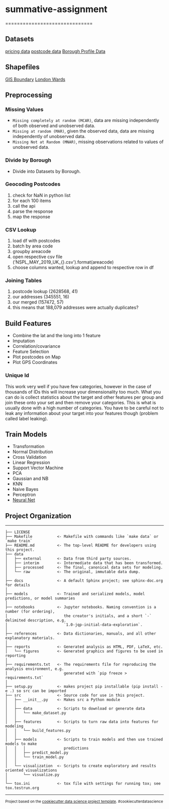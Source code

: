 # summative-assignment

==============================

## Datasets

[pricing data](http://landregistry.data.gov.uk/app/ppd/ppd_data?et%5B%5D=lrcommon%3Afreehold&et%5B%5D=lrcommon%3Aleasehold&limit=1000&max_date=4+June+2019&min_date=1+June+2013&nb%5B%5D=true&nb%5B%5D=false&ptype%5B%5D=lrcommon%3Adetached&ptype%5B%5D=lrcommon%3Asemi-detached&ptype%5B%5D=lrcommon%3Aterraced&ptype%5B%5D=lrcommon%3Aflat-maisonette&ptype%5B%5D=lrcommon%3AotherPropertyType&tc%5B%5D=ppd%3AstandardPricePaidTransaction&tc%5B%5D=ppd%3AadditionalPricePaidTransaction&town=london)
[postcode data](https://geoportal.statistics.gov.uk/datasets/national-statistics-postcode-lookup-may-2019)
[Borough Profile Data](https://data.london.gov.uk/download/london-borough-profiles/c1693b82-68b1-44ee-beb2-3decf17dc1f8/london-borough-profiles.csv)

## Shapefiles

[GIS Boundary](https://data.london.gov.uk/download/statistical-gis-boundary-files-london/9ba8c833-6370-4b11-abdc-314aa020d5e0/statistical-gis-boundaries-london.zip)
[London Wards](https://data.london.gov.uk/download/statistical-gis-boundary-files-london/08d31995-dd27-423c-a987-57fe8e952990/London-wards-2018.zip)

## Preprocessing

### Missing Values

- `Missing completely at random (MCAR)`, data are missing independently of both observed and unobserved data.
- `Missing at random (MAR)`, given the observed data, data are missing independently of unobserved data.
- `Missing Not at Random (MNAR)`, missing observations related to values of unobserved data.

### Divide by Borough

- Divide into Datasets by Borough.

### Geocoding Postcodes

1. check for NaN in python list
2. for each 100 items
3. call the api
4. parse the response
5. map the response

### CSV Lookup

1. load df with postcodes
2. batch by area code
3. groupby areacode
4. open respective csv file ('NSPL_MAY_2019_UK_{}.csv').format(areacode)
5. choose columns wanted, lookup and append to respective row in df

### Joining Tables

1. postcode lookup (2628568, 41)
2. our addresses (345551, 16)
3. our merged (157472, 57)
4. this means that 188,079 addresses were actually duplicates?

## Build Features

- Combine the lat and the long into 1 feature
- Imputation
- Correlation/covariance
- Feature Selection
- Plot postcodes on Map
- Plot GPS Coordinates

### Unique Id

This work very well if you have few categories, however in the case of thousands of IDs this will increase your dimensionality too much. What you can do is collect statistics about the target and other features per group and join these onto your set and then remove your categories. This is what is usually done with a high number of categories. You have to be careful not to leak any information about your target into your features though (problem called label leaking).

## Train Models

- Transformation
- Normal Distribution
- Cross Validation
- Linear Regression
- Support Vector Machine
- PCA
- Gaussian and NB
- KNN
- Naive Bayes
- Perceptron
- [Neural Net](https://towardsdatascience.com/how-to-build-your-own-neural-network-from-scratch-in-python-68998a08e4f6)



## Project Organization
------------

    ├── LICENSE
    ├── Makefile           <- Makefile with commands like `make data` or `make train`
    ├── README.md          <- The top-level README for developers using this project.
    ├── data
    │   ├── external       <- Data from third party sources.
    │   ├── interim        <- Intermediate data that has been transformed.
    │   ├── processed      <- The final, canonical data sets for modeling.
    │   └── raw            <- The original, immutable data dump.
    │
    ├── docs               <- A default Sphinx project; see sphinx-doc.org for details
    │
    ├── models             <- Trained and serialized models, model predictions, or model summaries
    │
    ├── notebooks          <- Jupyter notebooks. Naming convention is a number (for ordering),
    │                         the creator's initials, and a short `-` delimited description, e.g.
    │                         `1.0-jqp-initial-data-exploration`.
    │
    ├── references         <- Data dictionaries, manuals, and all other explanatory materials.
    │
    ├── reports            <- Generated analysis as HTML, PDF, LaTeX, etc.
    │   └── figures        <- Generated graphics and figures to be used in reporting
    │
    ├── requirements.txt   <- The requirements file for reproducing the analysis environment, e.g.
    │                         generated with `pip freeze > requirements.txt`
    │
    ├── setup.py           <- makes project pip installable (pip install -e .) so src can be imported
    ├── src                <- Source code for use in this project.
    │   ├── __init__.py    <- Makes src a Python module
    │   │
    │   ├── data           <- Scripts to download or generate data
    │   │   └── make_dataset.py
    │   │
    │   ├── features       <- Scripts to turn raw data into features for modeling
    │   │   └── build_features.py
    │   │
    │   ├── models         <- Scripts to train models and then use trained models to make
    │   │   │                 predictions
    │   │   ├── predict_model.py
    │   │   └── train_model.py
    │   │
    │   └── visualization  <- Scripts to create exploratory and results oriented visualizations
    │       └── visualize.py
    │
    └── tox.ini            <- tox file with settings for running tox; see tox.testrun.org


--------

<p><small>Project based on the <a target="_blank" href="https://drivendata.github.io/cookiecutter-data-science/">cookiecutter data science project template</a>. #cookiecutterdatascience</small></p>
